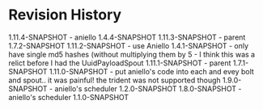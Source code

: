 Revision History
================
1.11.4-SNAPSHOT - aniello 1.4.4-SNAPSHOT
1.11.3-SNAPSHOT - parent 1.7.2-SNAPSHOT
1.11.2-SNAPSHOT - use Aniello 1.4.1-SNAPSHOT
                - only have single md5 hashes (without multiplying them by 5 - I think this was a relict before I had
                  the UuidPayloadSpout
1.11.1-SNAPSHOT - parent 1.7.1-SNAPSHOT
1.11.0-SNAPSHOT - put aniello's code into each and evey bolt and spout.. it was painful! the trident was not supported though
1.9.0-SNAPSHOT  - aniello's scheduler 1.2.0-SNAPSHOT
1.8.0-SNAPSHOT  - aniello's scheduler 1.1.0-SNAPSHOT